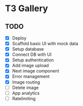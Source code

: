 # T3 Gallery

## TODO

- [x] Deploy
- [x] Scaffold basic UI with mock data
- [x] Setup database
- [x] Connect DB with UI
- [x] Setup authentication
- [x] Add image upload
- [x] Next image component
- [x] Error management
- [x] Image routing
- [ ] Delete image
- [ ] App analytics
- [ ] Ratelimiting
